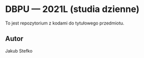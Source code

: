 # DBPU — 2021L (studia dzienne)

To jest repozytorium z kodami do tytułowego przedmiotu.

## Autor

Jakub Stefko
